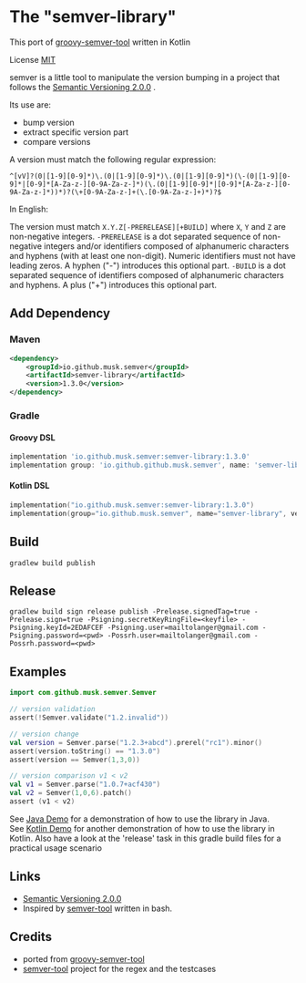 The "semver-library"
=========================

This port of [groovy-semver-tool](https://github.com/Wonno/groovy-semver-tool) written in Kotlin

License [MIT](https://github.com/musk/semver-tool/blob/main/LICENSE)

semver is a little tool to manipulate the version bumping in a project that follows the [Semantic Versioning 2.0.0](https://semver.org/spec/v2.0.0.html) .

Its use are:
- bump version
- extract specific version part
- compare versions

A  version must match the following regular expression:
```
^[vV]?(0|[1-9][0-9]*)\.(0|[1-9][0-9]*)\.(0|[1-9][0-9]*)(\-(0|[1-9][0-9]*|[0-9]*[A-Za-z-][0-9A-Za-z-]*)(\.(0|[1-9][0-9]*|[0-9]*[A-Za-z-][0-9A-Za-z-]*))*)?(\+[0-9A-Za-z-]+(\.[0-9A-Za-z-]+)*)?$
```

In English:

The version must match `X.Y.Z[-PRERELEASE][+BUILD]` where `X`, `Y` and `Z` are non-negative integers. 
`-PRERELEASE` is a dot separated sequence of non-negative integers and/or identifiers composed of alphanumeric characters and hyphens (with at least one non-digit). Numeric identifiers must not have leading zeros. A hyphen (\"-\") introduces this optional part.
`-BUILD` is a dot separated sequence of identifiers composed of alphanumeric characters and hyphens. A plus ("+") introduces this optional part.

## Add Dependency
### Maven
```xml
<dependency>
    <groupId>io.github.musk.semver</groupId>
    <artifactId>semver-library</artifactId>
    <version>1.3.0</version>
</dependency>
```
### Gradle
#### Groovy DSL
```gradle
implementation 'io.github.musk.semver:semver-library:1.3.0'
implementation group: 'io.github.github.musk.semver', name: 'semver-library', version: '1.3.0'
```
#### Kotlin DSL
```kotlin
implementation("io.github.musk.semver:semver-library:1.3.0")
implementation(group="io.github.musk.semver", name="semver-library", version="1.3.0")
```
## Build
```shell
gradlew build publish
```

## Release
```shell
gradlew build sign release publish -Prelease.signedTag=true -Prelease.sign=true -Psigning.secretKeyRingFile=<keyfile> -Psigning.keyId=2EDAFCEF -Psigning.user=mailtolanger@gmail.com -Psigning.password=<pwd> -Possrh.user=mailtolanger@gmail.com -Possrh.password=<pwd>
```

## Examples
```kotlin
import com.github.musk.semver.Semver

// version validation
assert(!Semver.validate("1.2.invalid"))

// version change
val version = Semver.parse("1.2.3+abcd").prerel("rc1").minor()
assert(version.toString() == "1.3.0")
assert(version == Semver(1,3,0))

// version comparison v1 < v2
val v1 = Semver.parse("1.0.7+acf430")
val v2 = Semver(1,0,6).patch()
assert (v1 < v2)
```
See [Java Demo](https://github.com/musk/semver-tool/blob/main/semver-demo-java/src/main/java/io/github/musk/semver/demo/java/HandleRelease.java) for a demonstration of how to use the library in Java.  
See [Kotlin Demo](https://github.com/musk/semver-tool/blob/main/semver-demo-kotlin/src/main/kotlin/io/github/musk/semver/demo/kotlin/HandleRelease.kt) for another demonstration of how to use the library in Kotlin.
Also have a look at the 'release' task in this gradle build files for a practical usage scenario

## Links
* [Semantic Versioning 2.0.0](https://semver.org/spec/v2.0.0.html)
* Inspired by [semver-tool](https://github.com/fsaintjacques/semver-tool/) written in bash.

## Credits
* ported from [groovy-semver-tool](https://github.com/Wonno/groovy-semver-tool)
* [semver-tool](https://github.com/fsaintjacques/semver-tool/) project for the regex and the testcases

